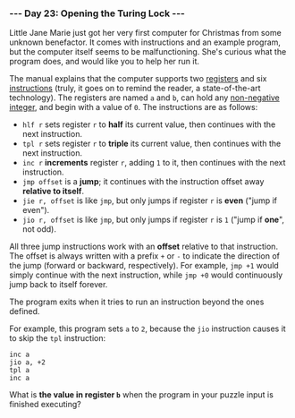 ### --- Day 23: Opening the Turing Lock ---

Little Jane Marie just got her very first computer for Christmas from some
unknown benefactor. It comes with instructions and an example program, but
the computer itself seems to be malfunctioning. She's curious what the
program does, and would like you to help her run it.

The manual explains that the computer supports two [registers](https://en.wikipedia.org/wiki/Processor_register) and six
[instructions](https://en.wikipedia.org/wiki/Instruction_set) (truly, it goes on to remind the reader, a state-of-the-art
technology). The registers are named `a` and `b`, can hold any
[non-negative integer](https://en.wikipedia.org/wiki/Natural_number), and begin with a value of `0`. The instructions are as
follows:

- `hlf r` sets register `r` to **half** its current value, then continues with
  the next instruction.
- `tpl r` sets register `r` to **triple** its current value, then continues with
  the next instruction.
- `inc r` **increments** register `r`, adding `1` to it, then continues with the
  next instruction.
- `jmp offset` is a **jump**; it continues with the instruction offset away
  **relative to itself**.
- `jie r, offset` is like `jmp`, but only jumps if register `r` is **even** ("jump
  if even").
- `jio r, offset` is like `jmp`, but only jumps if register `r` is `1` ("jump if
  **one**", not odd).

All three jump instructions work with an **offset** relative to that
instruction. The offset is always written with a prefix `+` or `-` to indicate
the direction of the jump (forward or backward, respectively). For example,
`jmp +1` would simply continue with the next instruction, while `jmp +0` would
continuously jump back to itself forever.

The program exits when it tries to run an instruction beyond the ones
defined.

For example, this program sets `a` to `2`, because the `jio` instruction causes
it to skip the `tpl` instruction:

```
inc a
jio a, +2
tpl a
inc a
```

What is **the value in register `b`** when the program in your puzzle input is
finished executing?
